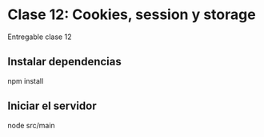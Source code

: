 # Clase 12: Cookies, session y storage

Entregable clase 12

## Instalar dependencias

npm install

## Iniciar el servidor

node src/main

